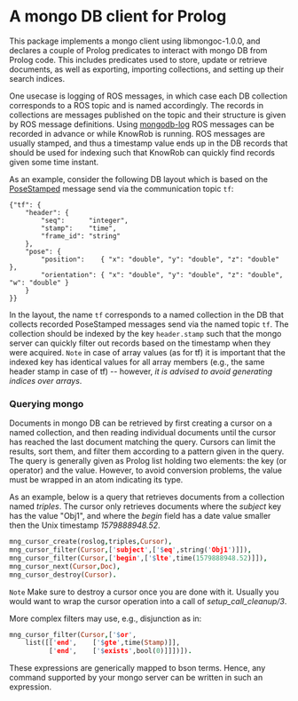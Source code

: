 A mongo DB client for Prolog
===

This package implements a mongo client using libmongoc-1.0.0,
and declares a couple of Prolog predicates to interact with mongo DB
from Prolog code.
This includes predicates used to store, update or retrieve documents,
as well as exporting, importing collections, and setting up their
search indices.

One usecase is logging of ROS messages,
in which case
each DB collection corresponds to a ROS topic and is named accordingly.
The records in collections are messages published on the topic
and their structure is given by ROS message definitions.
Using [mongodb-log](https://github.com/code-iai/ros-mongodb_log) 
ROS messages can be recorded in advance or while KnowRob is running.
ROS messages are usually stamped, and thus a timestamp value ends up
in the DB records that should be used for indexing such that
KnowRob can quickly find records given some time instant.

As an example, consider the following DB layout
which is based on the [PoseStamped](http://docs.ros.org/api/geometry_msgs/html/msg/PoseStamped.html) message
send via the communication topic `tf`:

    {"tf": {
        "header": {
            "seq":      "integer",
            "stamp":    "time",
            "frame_id": "string"
        },
        "pose": {
            "position":    { "x": "double", "y": "double", "z": "double" },
            "orientation": { "x": "double", "y": "double", "z": "double", "w": "double" }
        }
    }}

In the layout, the name `tf` corresponds to a named collection in the DB that collects
recorded PoseStamped messages send via the named topic `tf`.
The collection should be indexed by the key `header.stamp` such that the mongo server
can quickly filter out records based on the timestamp when they were acquired.
`Note` in case of array values (as for tf) it is important
that the indexed key has identical values for all array members (e.g., the same header stamp
in case of tf) -- however, *it is advised to avoid generating indices over arrays*.

### Querying mongo
Documents in mongo DB can be retrieved by first creating a cursor on
a named collection, and then reading individual documents until
the cursor has reached the last document matching the query.
Cursors can limit the results, sort them, and filter them
according to a pattern given in the query.
The query is generally given as Prolog list holding two elements:
the key (or operator) and the value.
However, to avoid conversion problems, the value must be wrapped in an atom indicating its type.

As an example, below is a query that retrieves documents from a collection named *triples*.
The cursor only retrieves documents where the *subject* key has the value "Obj1",
and where the *begin* field has a date value smaller then the Unix timestamp *1579888948.52*.

```Prolog
mng_cursor_create(roslog,triples,Cursor),
mng_cursor_filter(Cursor,['subject',['$eq',string('Obj1')]]),
mng_cursor_filter(Cursor,['begin',['$lte',time(1579888948.52)]]),
mng_cursor_next(Cursor,Doc),
mng_cursor_destroy(Cursor).
```

`Note` Make sure to destroy a cursor once you are done with it. Usually you would want to wrap the cursor operation into a call of *setup_call_cleanup/3*.

More complex filters may use, e.g., disjunction as in:

```Prolog
mng_cursor_filter(Cursor,['$or',
    list([['end',    ['$gte',time(Stamp)]],
          ['end',    ['$exists',bool(0)]]])]).
```

These expressions are generically mapped to bson terms. Hence,
any command supported by your mongo server can be written in such
an expression.
